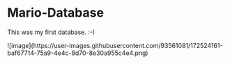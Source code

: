 # Mario-Database
<p> This was my first database. :-) </p>
![image](https://user-images.githubusercontent.com/93561081/172524161-baf67714-75a9-4e4c-8d70-8e30a955c4e4.png)
